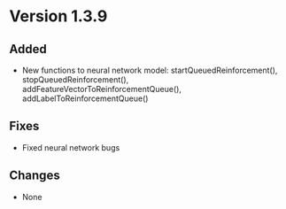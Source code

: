# Version 1.3.9

## Added

* New functions to neural network model: startQueuedReinforcement(), stopQueuedReinforcement(), addFeatureVectorToReinforcementQueue(), addLabelToReinforcementQueue()

## Fixes

* Fixed neural network bugs

## Changes

* None
